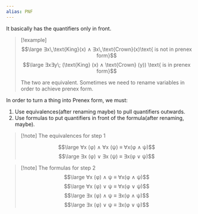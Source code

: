 ```yaml
---
alias: PNF
---
```


It basically has the quantifiers only in front.

> [!example]
> $$\large ∃x\,\text{King}(x) ∧ ∃x\,\text{Crown}(x)\text{ is not in prenex form}$$
> $$\large ∃x∃y\; (\text{King} (x) ∧ \text{Crown} (y)) \text{ is in prenex form}$$
> 
> The two are equivalent.
> Sometimes we need to rename variables in order to achieve prenex form.


In order to turn a thing into Prenex form, we must:
1. Use equivalences(after renaming maybe) to pull quantifiers outwards.
2. Use formulas to put quantifiers in front of the formula(after renaming, maybe).

> [!note] The equivalences for step 1
> 
> $$\large ∀x (φ) ∧ ∀x (ψ) ≡ ∀x(φ ∧ ψ)$$
> $$\large ∃x (φ) ∨ ∃x (ψ) ≡ ∃x(φ ∨ ψ)$$

> [!note] The formulas for step 2
> $$\large ∀x (φ) ∧ ψ ≡ ∀x(φ ∧ ψ)$$
> $$\large ∀x (φ) ∨ ψ ≡ ∀x(φ ∨ ψ)$$
> $$\large ∃x (φ) ∧ ψ ≡ ∃x(φ ∧ ψ)$$
> $$\large ∃x (φ) ∨ ψ ≡ ∃x(φ ∨ ψ)$$
